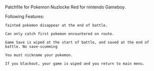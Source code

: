 Patchfile for Pokemon Nuzlocke Red for nintendo Gameboy.

Following Features:

    fainted pokemon disappear at the end of battle.

    Can only catch first pokemon encountered on route.

    Game Save is wiped at the start of battle, and saved at the end of battle. No save-scumming

    You must nickname your pokemon.

    If you blackout, your game is wiped and you return to main menu.

